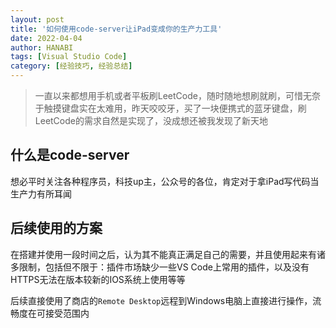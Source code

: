 ```yaml
---
layout: post
title: '如何使用code-server让iPad变成你的生产力工具'
date: 2022-04-04
author: HANABI
tags: [Visual Studio Code]
category: [经验技巧, 经验总结]
---
```


> 一直以来都想用手机或者平板刷LeetCode，随时随地想刷就刷，可惜无奈于触摸键盘实在太难用，昨天咬咬牙，买了一块便携式的蓝牙键盘，刷LeetCode的需求自然是实现了，没成想还被我发现了新天地

## 什么是code-server

想必平时关注各种程序员，科技up主，公众号的各位，肯定对于拿iPad写代码当生产力有所耳闻

## 后续使用的方案

在搭建并使用一段时间之后，认为其不能真正满足自己的需要，并且使用起来有诸多限制，包括但不限于：插件市场缺少一些VS Code上常用的插件，以及没有HTTPS无法在版本较新的IOS系统上使用等等

后续直接使用了商店的`Remote Desktop`远程到Windows电脑上直接进行操作，流畅度在可接受范围内